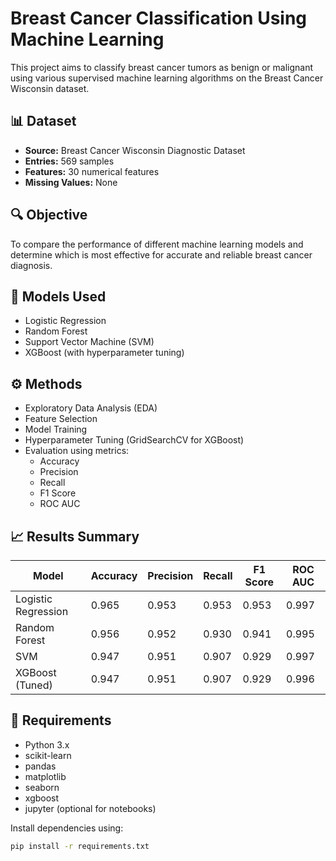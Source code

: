 # Breast Cancer Classification Using Machine Learning

This project aims to classify breast cancer tumors as benign or malignant using various supervised machine learning algorithms on the Breast Cancer Wisconsin dataset.

## 📊 Dataset

- **Source:** Breast Cancer Wisconsin Diagnostic Dataset
- **Entries:** 569 samples
- **Features:** 30 numerical features
- **Missing Values:** None

## 🔍 Objective

To compare the performance of different machine learning models and determine which is most effective for accurate and reliable breast cancer diagnosis.

## 🧠 Models Used

- Logistic Regression
- Random Forest
- Support Vector Machine (SVM)
- XGBoost (with hyperparameter tuning)

## ⚙️ Methods

- Exploratory Data Analysis (EDA)
- Feature Selection
- Model Training
- Hyperparameter Tuning (GridSearchCV for XGBoost)
- Evaluation using metrics:
  - Accuracy
  - Precision
  - Recall
  - F1 Score
  - ROC AUC

## 📈 Results Summary

| Model             | Accuracy | Precision | Recall | F1 Score | ROC AUC |
|------------------|----------|-----------|--------|----------|---------|
| Logistic Regression | 0.965   | 0.953     | 0.953  | 0.953    | 0.997   |
| Random Forest     | 0.956   | 0.952     | 0.930  | 0.941    | 0.995   |
| SVM               | 0.947   | 0.951     | 0.907  | 0.929    | 0.997   |
| XGBoost (Tuned)   | 0.947   | 0.951     | 0.907  | 0.929    | 0.996   |

## 🧪 Requirements

- Python 3.x
- scikit-learn
- pandas
- matplotlib
- seaborn
- xgboost
- jupyter (optional for notebooks)

Install dependencies using:

```bash
pip install -r requirements.txt
